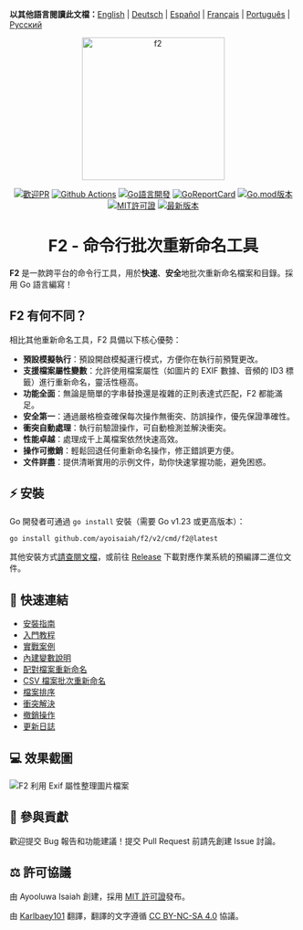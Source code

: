 **以其他語言閱讀此文檔：**[English](/README.md) | [Deutsch](/docs/README.de.md) | [Español](/docs/README.es.md) | [Français](/docs/README.fr.md) | [Português](/docs/README.pt.md) | [Русский](/docs/README.ru.md)

<p align="center">
   <img src="https://ik.imagekit.io/turnupdev/f2_logo_02eDMiVt7.png" width="250" height="250" alt="f2">
</p>
<p align="center">
   <a href="http://makeapullrequest.com"><img src="https://img.shields.io/badge/PRs-welcome-brightgreen.svg?style=flat" alt="歡迎PR"></a>
   <a href="https://github.com/ayoisaiah/F2/actions"><img src="https://github.com/ayoisaiah/F2/actions/workflows/test.yml/badge.svg" alt="Github Actions"></a>
   <a href="https://golang.org"><img src="https://img.shields.io/badge/Made%20with-Go-1f425f.svg" alt="Go語言開發"></a>
   <a href="https://goreportcard.com/report/github.com/ayoisaiah/f2"><img src="https://goreportcard.com/badge/github.com/ayoisaiah/f2" alt="GoReportCard"></a>
   <a href="https://github.com/ayoisaiah/f2"><img src="https://img.shields.io/github/go-mod/go-version/ayoisaiah/f2.svg" alt="Go.mod版本"></a>
   <a href="https://github.com/ayoisaiah/f2/blob/master/LICENCE"><img src="https://img.shields.io/github/license/ayoisaiah/f2.svg" alt="MIT許可證"></a>
   <a href="https://github.com/ayoisaiah/f2/releases/"><img src="https://img.shields.io/github/release/ayoisaiah/f2.svg" alt="最新版本"></a>
</p>
<h1 align="center">F2 - 命令行批次重新命名工具</h1>

**F2** 是一款跨平台的命令行工具，用於**快速**、**安全**地批次重新命名檔案和目錄。採用 Go 語言編寫！

## F2 有何不同？

相比其他重新命名工具，F2 具備以下核心優勢：

* **預設模擬執行**：預設開啟模擬運行模式，方便你在執行前預覽更改。
* **支援檔案屬性變數**：允許使用檔案屬性（如圖片的 EXIF 數據、音頻的 ID3 標籤）進行重新命名，靈活性極高。
* **功能全面**：無論是簡單的字串替換還是複雜的正則表達式匹配，F2 都能滿足。
* **安全第一**：通過嚴格檢查確保每次操作無衝突、防誤操作，優先保證準確性。
* **衝突自動處理**：執行前驗證操作，可自動檢測並解決衝突。
* **性能卓越**：處理成千上萬檔案依然快速高效。
* **操作可撤銷**：輕鬆回退任何重新命名操作，修正錯誤更方便。
* **文件詳盡**：提供清晰實用的示例文件，助你快速掌握功能，避免困惑。

## ⚡ 安裝

Go 開發者可通過 `go install` 安裝（需要 Go v1.23 或更高版本）：

```bash
go install github.com/ayoisaiah/f2/v2/cmd/f2@latest
```

其他安裝方式[請查閱文檔](https://f2.freshman.tech/guide/getting-started.html)，或前往 [Release](https://github.com/ayoisaiah/f2/releases) 下載對應作業系統的預編譯二進位文件。

## 📃 快速連結

* [安裝指南](https://f2.freshman.tech/guide/getting-started.html)
* [入門教程](https://f2.freshman.tech/guide/tutorial.html)
* [實戰案例](https://f2.freshman.tech/guide/organizing-image-library.html)
* [內建變數說明](https://f2.freshman.tech/guide/how-variables-work.html)
* [配對檔案重新命名](https://f2.freshman.tech/guide/pair-renaming.html)
* [CSV 檔案批次重新命名](https://f2.freshman.tech/guide/csv-renaming.html)
* [檔案排序](https://f2.freshman.tech/guide/sorting.html)
* [衝突解決](https://f2.freshman.tech/guide/conflict-detection.html)
* [撤銷操作](https://f2.freshman.tech/guide/undoing-mistakes.html)
* [更新日誌](https://f2.freshman.tech/reference/changelog.html)

## 💻 效果截圖

![F2 利用 Exif 屬性整理圖片檔案](https://f2.freshman.tech/assets/2.D-uxLR9T.png)

## 🤝 參與貢獻

歡迎提交 Bug 報告和功能建議！提交 Pull Request 前請先創建 Issue 討論。

## ⚖ 許可協議

由 Ayooluwa Isaiah 創建，採用 [MIT 許可證](https://github.com/ayoisaiah/f2/blob/master/LICENCE)發布。

由 [Karlbaey101](//github.com/Karlbaey101) 翻譯，翻譯的文字遵循 [CC BY-NC-SA 4.0](https://creativecommons.org/licenses/by-nc-sa/4.0/) 協議。
